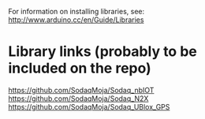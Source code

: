 For information on installing libraries, see: http://www.arduino.cc/en/Guide/Libraries

# Library links (probably to be included on the repo)
https://github.com/SodaqMoja/Sodaq_nbIOT
https://github.com/SodaqMoja/Sodaq_N2X
https://github.com/SodaqMoja/Sodaq_UBlox_GPS
